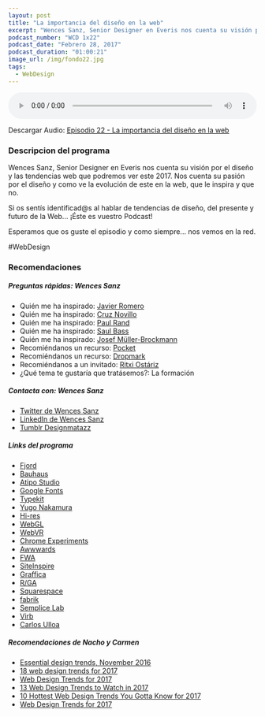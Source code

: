 ```yaml
---
layout: post
title: "La importancia del diseño en la web"
excerpt: "Wences Sanz, Senior Designer en Everis nos cuenta su visión por el diseño y las tendencias web que podremos ver este 2017."
podcast_number: "WCD 1x22"
podcast_date: "Febrero 28, 2017"
podcast_duration: "01:00:21"
image_url: /img/fondo22.jpg
tags: 
  - WebDesign
---
```


<audio src="http://www.podtrac.com/pts/redirect.mp3/archive.org/download/WCD-22/WeCodeSign%201x22%20-%20La%20importancia%20del%20disen%CC%83o%20en%20la%20web.mp3" preload="auto" controls style="width: 100%;">
  <p>Tu navegador no implementa el elemento audio</p>
</audio>

<p>Descargar Audio: <a href="http://www.podtrac.com/pts/redirect.mp3/archive.org/download/WCD-22/WeCodeSign%201x22%20-%20La%20importancia%20del%20disen%CC%83o%20en%20la%20web.mp3" title="Botón derecho del ratón, luego guardar enlace como...">Episodio 22 - La importancia del diseño en la web</a></p>

<h3 class="post-title  post-heading">Descripcion del programa</h3>

Wences Sanz, Senior Designer en Everis nos cuenta su visión por el diseño y las tendencias web que podremos ver este 2017. Nos cuenta su pasión por el diseño y como ve la evolución de este en la web, que le inspira y que no.

Si os sentís identificad@s al hablar de tendencias de diseño, del presente y futuro de la Web... ¡Éste es vuestro Podcast!

Esperamos que os guste el episodio y como siempre... nos vemos en la red.
 
<div class="rule"></div>

#WebDesign

<div class="rule"></div>

<h3 class="post-title  post-heading">Recomendaciones</h3>

##### Preguntas rápidas: Wences Sanz

<ul>
  <li class="recomendacion"><span>Quién me ha inspirado: </span><a href="http://jrdg.com/">Javier Romero</a></li>
  <li class="recomendacion"><span>Quién me ha inspirado: </span><a href="http://www.cruznovillo.com/">Cruz Novillo</a></li>
  <li class="recomendacion"><span>Quién me ha inspirado: </span><a href="http://www.paul-rand.com/">Paul Rand</a></li>
  <li class="recomendacion"><span>Quién me ha inspirado: </span><a href="http://saulbass.tv/">Saul Bass</a></li>
  <li class="recomendacion"><span>Quién me ha inspirado: </span><a href="https://en.wikipedia.org/wiki/Josef_M%C3%BCller-Brockmann">Josef Müller-Brockmann</a></li>
  <li class="recomendacion"><span>Recomiéndanos un recurso: </span><a href="https://getpocket.com">Pocket</a></li>
  <li class="recomendacion"><span>Recomiéndanos un recurso: </span><a href="https://www.dropmark.com/">Dropmark</a></li>
  <li class="recomendacion"><span>Recomiéndanos a un invitado: </span><a href="http://www.ritxiostariz.com/about/">Ritxi Ostáriz</a></li>
  <li class="recomendacion"><span>¿Qué tema te gustaría que tratásemos?: </span>La formación</li>
</ul>

##### Contacta con: Wences Sanz

<ul>
  <li class="recomendacion"><a href="https://twitter.com/stereochromo?lang=es">Twitter de Wences Sanz</a></li>
  <li class="recomendacion"><a href="https://www.linkedin.com/in/stereochromo/">LinkedIn de Wences Sanz</a></li>
  <li class="recomendacion"><a href="http://www.designmatazz.com/">Tumblr Designmatazz</a></li>
</ul>

##### Links del programa

<ul>
  <li class="recomendacion"><a href="https://www.fjordnet.com/">Fjord</a></li>
  <li class="recomendacion"><a href="https://es.wikipedia.org/wiki/Escuela_de_la_Bauhaus">Bauhaus</a></li>
  <li class="recomendacion"><a href="http://atipo.es/">Atipo Studio</a></li>
  <li class="recomendacion"><a href="https://fonts.google.com/">Google Fonts</a></li>
  <li class="recomendacion"><a href="https://typekit.com/">Typekit</a></li>
  <li class="recomendacion"><a href="http://www.yugop.com/">Yugo Nakamura</a></li>
  <li class="recomendacion"><a href="http://hi-res.net/">Hi-res</a></li>
  <li class="recomendacion"><a href="https://developer.mozilla.org/es/docs/Web/API/WebGL_API/Tutorial/Getting_started_with_WebGL">WebGL</a></li>
  <li class="recomendacion"><a href="https://developer.mozilla.org/en-US/docs/Web/API/WebVR_API">WebVR</a></li>
  <li class="recomendacion"><a href="https://www.chromeexperiments.com">Chrome Experiments</a></li>
  <li class="recomendacion"><a href="https://www.awwwards.com/">Awwwards</a></li>
  <li class="recomendacion"><a href="https://thefwa.com/">FWA</a></li>
  <li class="recomendacion"><a href="https://www.siteinspire.com/">SiteInspire</a></li>
  <li class="recomendacion"><a href="http://graffica.info/">Graffica</a></li>
  <li class="recomendacion"><a href="https://www.rga.com/">R/GA</a></li>
  <li class="recomendacion"><a href="https://es.squarespace.com/">Squarespace</a></li>
  <li class="recomendacion"><a href="https://fabrik.io/">fabrik</a></li>
  <li class="recomendacion"><a href="http://www.semplicelabs.com/">Semplice Lab</a></li>
  <li class="recomendacion"><a href="http://virb.com/">Virb</a></li>
  <li class="recomendacion"><a href="http://helloenjoy.com">Carlos Ulloa</a></li>
  
</ul>

##### Recomendaciones de Nacho y Carmen

<ul>
  <li class="recomendacion"><a href="http://www.webdesignerdepot.com/2016/10/essential-design-trends-november-2016/">Essential design trends, November 2016</a></li>
  <li class="recomendacion"><a href="https://webflow.com/blog/18-web-design-trends-for-2017">18 web design trends for 2017</a></li>
  <li class="recomendacion"><a href="https://www.zazzlemedia.co.uk/blog/digital-design-trends/">Web Design Trends for 2017</a></li>
  <li class="recomendacion"><a href="https://blog.hubspot.com/marketing/web-design-trends-2017#sm.00ckk7pr19wpe3g10b421sw9hg012">13 Web Design Trends to Watch in 2017</a></li>
  <li class="recomendacion"><a href="https://premium.wpmudev.org/blog/web-design-trends-2017/">10 Hottest Web Design Trends You Gotta Know for 2017</a></li>
  <li class="recomendacion"><a href="https://www.awwwards.com/web-design-trends-for-2017.html">Web Design Trends for 2017</a></li>
</ul>
